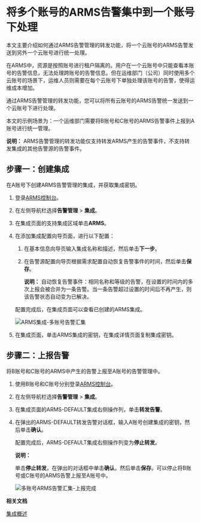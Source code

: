 # 将多个账号的ARMS告警集中到一个账号下处理

本文主要介绍如何通过ARMS告警管理的转发功能，将一个云账号的ARMS告警发送到另外一个云账号进行统一处理。

在ARMS中，资源是按照账号进行租户隔离的。用户在一个云账号中只能查看本账号的告警信息，无法处理跨账号的告警信息。但在运维部门（公司）同时使用多个云账号的场景下，运维人员则需要在每个云账号下单独处理该账号的告警，使得运维成本增加。

通过ARMS告警管理的转发功能，您可以将所有云账号的ARMS告警统一发送到一个云账号下进行处理。

本文的示例场景为：一个运维部门需要将B账号和C账号的ARMS告警事件上报到A账号进行统一管理。

**说明：** ARMS告警管理的转发功能仅支持转发ARMS产生的告警事件，不支持转发集成的其他告警源的告警事件。

## 步骤一：创建集成

在A账号下创建ARMS告警管理的集成，并获取集成密钥。

1.  登录[ARMS控制台](https://arms.console.aliyun.com/#/home)。

2.  在左侧导航栏选择**告警管理** \> **集成**。

3.  在集成页面的支持集成区域单击**ARMS**。

4.  在添加集成配置向导页面，进行以下配置：

    1.  在基本信息向导页输入集成名称和描述，然后单击**下一步**。

    2.  在告警源配置向导页根据需求配置自动恢复告警事件的时间，然后单击**保存**。

        **说明：** 自动恢复告警事件：相同名称和等级的告警，在设置的时间内的多次上报会被合并为一条告警。当一条告警超过设置的时间后不再产生，则该告警状态自动变为已解决。

    配置完成后，在集成页面可以查看已创建的ARMS集成。

    ![ARMS集成-多账号告警汇集](https://static-aliyun-doc.oss-accelerate.aliyuncs.com/assets/img/zh-CN/4667912261/p276864.png)

5.  在集成页面，单击ARMS集成的密钥，在集成详情页面复制集成密钥。


## 步骤二：上报告警

将B账号和C账号的ARMS中产生的告警上报至A账号的告警管理中。

1.  使用B账号和C账号分别登录[ARMS控制台](https://arms.console.aliyun.com/#/home)。

2.  在左侧导航栏选择**告警管理** \> **集成**。

3.  在集成页面的ARMS-DEFAULT集成右侧操作列，单击**转发告警**。

4.  在弹出的ARMS-DEFAULT转发告警对话框，输入A账号创建集成的密钥，然后单击**确认**。

    配置完成后，ARMS-DEFAULT集成右侧操作列变为**停止转发**。

    **说明：**

    单击**停止转发**，在弹出的对话框中单击**确认**，然后单击**保存**。可以停止将B账号或C账号的ARMS告警上报至A账号中。

    ![多账号ARMS告警汇集-上报完成](https://static-aliyun-doc.oss-accelerate.aliyuncs.com/assets/img/zh-CN/4667912261/p276880.png)


**相关文档**  


[集成概述](/cn.zh-CN/告警管理（新版）/控制台操作/集成/集成概述.md)

